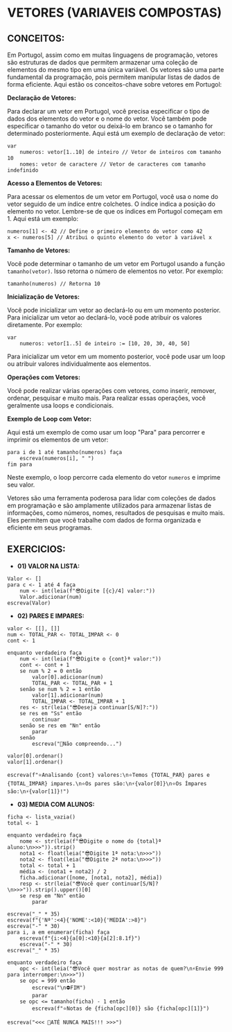 # VETORES (VARIAVEIS COMPOSTAS)
## CONCEITOS:
Em Portugol, assim como em muitas linguagens de programação, vetores são estruturas de dados que permitem armazenar uma coleção de elementos do mesmo tipo em uma única variável. Os vetores são uma parte fundamental da programação, pois permitem manipular listas de dados de forma eficiente. Aqui estão os conceitos-chave sobre vetores em Portugol:

**Declaração de Vetores:**

Para declarar um vetor em Portugol, você precisa especificar o tipo de dados dos elementos do vetor e o nome do vetor. Você também pode especificar o tamanho do vetor ou deixá-lo em branco se o tamanho for determinado posteriormente. Aqui está um exemplo de declaração de vetor:

```portugol
var
    numeros: vetor[1..10] de inteiro // Vetor de inteiros com tamanho 10
    nomes: vetor de caractere // Vetor de caracteres com tamanho indefinido
```

**Acesso a Elementos de Vetores:**

Para acessar os elementos de um vetor em Portugol, você usa o nome do vetor seguido de um índice entre colchetes. O índice indica a posição do elemento no vetor. Lembre-se de que os índices em Portugol começam em 1. Aqui está um exemplo:

```portugol
numeros[1] <- 42 // Define o primeiro elemento do vetor como 42
x <- numeros[5] // Atribui o quinto elemento do vetor à variável x
```

**Tamanho de Vetores:**

Você pode determinar o tamanho de um vetor em Portugol usando a função `tamanho(vetor)`. Isso retorna o número de elementos no vetor. Por exemplo:

```portugol
tamanho(numeros) // Retorna 10
```

**Inicialização de Vetores:**

Você pode inicializar um vetor ao declará-lo ou em um momento posterior. Para inicializar um vetor ao declará-lo, você pode atribuir os valores diretamente. Por exemplo:

```portugol
var
    numeros: vetor[1..5] de inteiro := [10, 20, 30, 40, 50]
```

Para inicializar um vetor em um momento posterior, você pode usar um loop ou atribuir valores individualmente aos elementos.

**Operações com Vetores:**

Você pode realizar várias operações com vetores, como inserir, remover, ordenar, pesquisar e muito mais. Para realizar essas operações, você geralmente usa loops e condicionais.

**Exemplo de Loop com Vetor:**

Aqui está um exemplo de como usar um loop "Para" para percorrer e imprimir os elementos de um vetor:

```portugol
para i de 1 até tamanho(numeros) faça
    escreva(numeros[i], " ")
fim para
```

Neste exemplo, o loop percorre cada elemento do vetor `numeros` e imprime seu valor.

Vetores são uma ferramenta poderosa para lidar com coleções de dados em programação e são amplamente utilizados para armazenar listas de informações, como números, nomes, resultados de pesquisas e muito mais. Eles permitem que você trabalhe com dados de forma organizada e eficiente em seus programas.

## EXERCICIOS:
* **01) VALOR NA LISTA:**
```portugol
Valor <- []
para c <- 1 até 4 faça
    num <- int(leia(f"😎Digite [{c}/4] valor:"))
    Valor.adicionar(num)
escreva(Valor)
```

* **02) PARES E IMPARES:**
```portugol
valor <- [[], []]
num <- TOTAL_PAR <- TOTAL_IMPAR <- 0
cont <- 1

enquanto verdadeiro faça
    num <- int(leia(f"😎Digite o {cont}ª valor:"))
    cont <- cont + 1
    se num % 2 = 0 então
        valor[0].adicionar(num)
        TOTAL_PAR <- TOTAL_PAR + 1
    senão se num % 2 = 1 então
        valor[1].adicionar(num)
        TOTAL_IMPAR <- TOTAL_IMPAR + 1
    res <- str(leia("😎Deseja continuar[S/N]?:"))
    se res em "Ss" então
        continuar
    senão se res em "Nn" então
        parar
    senão
        escreva("😬Não compreendo...")

valor[0].ordenar()
valor[1].ordenar()

escreva(f"⭐Analisando {cont} valores:\n⭐Temos {TOTAL_PAR} pares e {TOTAL_IMPAR} impares.\n⭐Os pares são:\n⚡{valor[0]}\n⭐Os Ímpares são:\n⚡{valor[1]}!")
```

* **03) MEDIA COM ALUNOS:**
```portugol
ficha <- lista_vazia()
total <- 1

enquanto verdadeiro faça
    nome <- str(leia(f"😎Digite o nome do {total}ª aluno:\n>>>")).strip()
    nota1 <- float(leia("😎Digite 1ª nota:\n>>>"))
    nota2 <- float(leia("😎Digite 2ª nota:\n>>>"))
    total <- total + 1
    média <- (nota1 + nota2) / 2
    ficha.adicionar([nome, [nota1, nota2], média])
    resp <- str(leia("😎Você quer continuar[S/N]?\n>>>")).strip().upper()[0]
    se resp em "Nn" então
        parar

escreva("_" * 35)
escreva(f"{'Nª':<4}{'NOME':<10}{'MEDIA':>8}")
escreva("-" * 30)
para i, a em enumerar(ficha) faça
    escreva(f"{i:<4}{a[0]:<10}{a[2]:8.1f}")
    escreva("-" * 30)
escreva("_" * 35)

enquanto verdadeiro faça
    opc <- int(leia("😎Você quer mostrar as notas de quem?\n⚡Envie 999 para interromper:\n>>>"))
    se opc = 999 então
        escreva("\n⛔FIM")
        parar
    se opc <= tamanho(ficha) - 1 então
        escreva(f"⭐Notas de {ficha[opc][0]} são {ficha[opc][1]}")

escreva("<<< 😬ATÉ NUNCA MAIS!!! >>>")
```